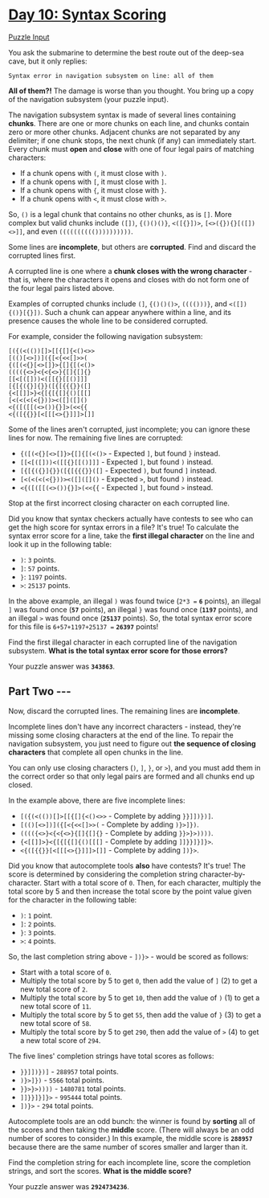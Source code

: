 # [Day 10: Syntax Scoring](https://adventofcode.com/2021/day/10)

[Puzzle Input](https://adventofcode.com/2021/day/10/input)

You ask the submarine to determine the best route out of the deep-sea cave, but it only replies:

    Syntax error in navigation subsystem on line: all of them

**All of them?!** The damage is worse than you thought. You bring up a copy of the navigation subsystem (your puzzle input).

The navigation subsystem syntax is made of several lines containing **chunks**. There are one or more chunks on each line, and chunks contain zero or more other chunks. Adjacent chunks are not separated by any delimiter; if one chunk stops, the next chunk (if any) can immediately start. Every chunk must **open** and **close** with one of four legal pairs of matching characters:

- If a chunk opens with `(`, it must close with `)`.
- If a chunk opens with `[`, it must close with `]`.
- If a chunk opens with `{`, it must close with `}`.
- If a chunk opens with `<`, it must close with `>`.

So, `()` is a legal chunk that contains no other chunks, as is `[]`. More complex but valid chunks include `([])`, `{()()()}`, `<([{}])>`, `[<>({}){}[([])<>]]`, and even `(((((((((())))))))))`.

Some lines are **incomplete**, but others are **corrupted**. Find and discard the corrupted lines first.

A corrupted line is one where a **chunk closes with the wrong character** - that is, where the characters it opens and closes with do not form one of the four legal pairs listed above.

Examples of corrupted chunks include `(]`, `{()()()>`, `(((()))}`, and `<([]){()}[{}])`. Such a chunk can appear anywhere within a line, and its presence causes the whole line to be considered corrupted.

For example, consider the following navigation subsystem:

    [({(<(())[]>[[{[]{<()<>>
    [(()[<>])]({[<{<<[]>>(
    {([(<{}[<>[]}>{[]{[(<()>
    (((({<>}<{<{<>}{[]{[]{}
    [[<[([]))<([[{}[[()]]]
    [{[{({}]{}}([{[{{{}}([]
    {<[[]]>}<{[{[{[]{()[[[]
    [<(<(<(<{}))><([]([]()
    <{([([[(<>()){}]>(<<{{
    <{([{{}}[<[[[<>{}]]]>[]]

Some of the lines aren't corrupted, just incomplete; you can ignore these lines for now. The remaining five lines are corrupted:

- `{([(<{}[<>[]}>{[]{[(<()>` - Expected `]`, but found `}` instead.
- `[[<[([]))<([[{}[[()]]]`   - Expected `]`, but found `)` instead.
- `[{[{({}]{}}([{[{{{}}([]`  - Expected `)`, but found `]` instead.
- `[<(<(<(<{}))><([]([]()`   - Expected `>`, but found `)` instead.
- `<{([([[(<>()){}]>(<<{{`   - Expected `]`, but found `>` instead.

Stop at the first incorrect closing character on each corrupted line.

Did you know that syntax checkers actually have contests to see who can get the high score for syntax errors in a file? It's true! To calculate the syntax error score for a line, take the **first illegal character** on the line and look it up in the following table:

- `)`: `3` points.
- `]`: `57` points.
- `}`: `1197` points.
- `>`: `25137` points.

In the above example, an illegal `)` was found twice (`2*3 =` **`6`** points), an illegal `]` was found once (**`57`** points), an illegal `}` was found once (**`1197`** points), and an illegal `>` was found once (**`25137`** points). So, the total syntax error score for this file is `6+57+1197+25137 =` **`26397`** points!

Find the first illegal character in each corrupted line of the navigation subsystem. **What is the total syntax error score for those errors?**

Your puzzle answer was **`343863`**.

## Part Two ---

Now, discard the corrupted lines. The remaining lines are **incomplete**.

Incomplete lines don't have any incorrect characters - instead, they're missing some closing characters at the end of the line. To repair the navigation subsystem, you just need to figure out **the sequence of closing characters** that complete all open chunks in the line.

You can only use closing characters (`)`, `]`, `}`, or `>`), and you must add them in the correct order so that only legal pairs are formed and all chunks end up closed.

In the example above, there are five incomplete lines:

- `[({(<(())[]>[[{[]{<()<>>` - Complete by adding `}}]])})]`.
- `[(()[<>])]({[<{<<[]>>(`   - Complete by adding `)}>]})`.
- `(((({<>}<{<{<>}{[]{[]{}`  - Complete by adding `}}>}>))))`.
- `{<[[]]>}<{[{[{[]{()[[[]`  - Complete by adding `]]}}]}]}>`.
- `<{([{{}}[<[[[<>{}]]]>[]]` - Complete by adding `])}>`.

Did you know that autocomplete tools **also** have contests? It's true! The score is determined by considering the completion string character-by-character. Start with a total score of `0`. Then, for each character, multiply the total score by 5 and then increase the total score by the point value given for the character in the following table:

- `)`: `1` point.
- `]`: `2` points.
- `}`: `3` points.
- `>`: `4` points.

So, the last completion string above - `])}>` - would be scored as follows:

- Start with a total score of `0`.
- Multiply the total score by 5 to get `0`, then add the value of `]` (2) to get a new total score of `2`.
- Multiply the total score by 5 to get `10`, then add the value of `)` (1) to get a new total score of `11`.
- Multiply the total score by 5 to get `55`, then add the value of `}` (3) to get a new total score of `58`.
- Multiply the total score by 5 to get `290`, then add the value of `>` (4) to get a new total score of `294`.

The five lines' completion strings have total scores as follows:

- `}}]])})]`  - `288957` total points.
- `)}>]})`    - `5566` total points.
- `}}>}>))))` - `1480781` total points.
- `]]}}]}]}>` - `995444` total points.
- `])}>`      - `294` total points.

Autocomplete tools are an odd bunch: the winner is found by **sorting** all of the scores and then taking the **middle** score. (There will always be an odd number of scores to consider.) In this example, the middle score is **`288957`** because there are the same number of scores smaller and larger than it.

Find the completion string for each incomplete line, score the completion strings, and sort the scores. **What is the middle score?**

Your puzzle answer was **`2924734236`**.
